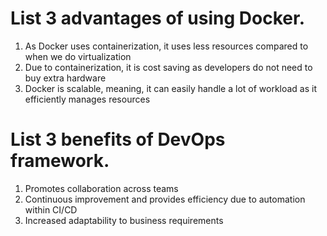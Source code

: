# List 3 advantages of using Docker. 
1. As Docker uses containerization, it uses less resources compared to when we do virtualization 
2. Due to containerization, it is cost saving as developers do not need to buy extra hardware
3. Docker is scalable, meaning, it can easily handle a lot of workload as it efficiently manages resources 


# List 3 benefits of DevOps framework.
1. Promotes collaboration across teams
2. Continuous improvement and provides efficiency due to automation within CI/CD
3. Increased adaptability to business requirements